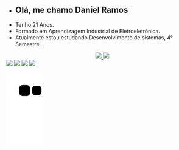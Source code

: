 - ## Olá, me chamo Daniel Ramos
- Tenho 21 Anos.
- Formado em Aprendizagem Industrial de Eletroeletrônica.
- Atualmente estou estudando Desenvolvimento de sistemas, 4° Semestre.

<div align="center">
 <a href="https://github.com/DanielRamos47">
 <img height="180em" src="https://github-readme-stats.vercel.app/api?username=DanielRamos47&show_icons=true&theme=dark&include_all_commits=true&count_private=true"/>
 <img height="180em" src="https://github-readme-stats.vercel.app/api/top-langs/?username=DanielRamos47&layout=compact&langs_count=7&theme=dark"/>
</div>
 <div>
      <a href="https://instagram.com/047_danielr" target="_blank"><img src="https://img.shields.io/badge/-Instagram-%23E4405F?style=for-the-badge&logo=instagram&logoColor=green" target="_blank"></a>
    	<a href="https://www.twitch.tv/daniel_r047" target="_blank"><img src="https://img.shields.io/badge/Twitch-9146FF?style=for-the-badge&logo=twitch&logoColor=green" target="_blank"></a>
      <a href = "mailto:danielramosblu007@gmail.com"><img src="https://img.shields.io/badge/-Gmail-%23333?style=for-the-badge&logo=gmail&logoColor=green" target="_blank"></a>
      <a href="https://www.linkedin.com/in/daniel-ramos-4a8805232" target="_blank"><img src="https://img.shields.io/badge/-LinkedIn-%230077B5?style=for-the-badge&logo=linkedin&logoColor=green" target="_blank"></a> 
 
 ![Snake animation](https://github.com/rafaballerini/rafaballerini/blob/output/github-contribution-grid-snake.svg)
 
</div>
